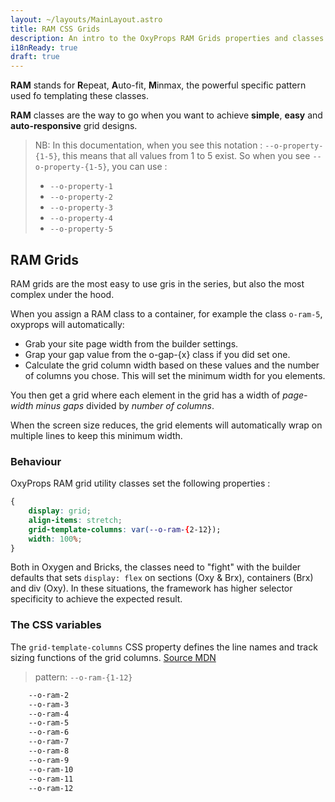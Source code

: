 ```yaml
---
layout: ~/layouts/MainLayout.astro
title: RAM CSS Grids
description: An intro to the OxyProps RAM Grids properties and classes syntax.
i18nReady: true
draft: true
---
```


**RAM** stands for **R**epeat, **A**uto-fit, **M**inmax, the powerful specific pattern used fo templating these classes.

**RAM** classes are the way to go when you want to achieve **simple**, **easy** and **auto-responsive** grid designs.

> NB: In this documentation, when you see this notation : `--o-property-{1-5}`, this means that all values from 1 to 5 exist. So when you see `--o-property-{1-5}`, you can use :
> - `--o-property-1`
> - `--o-property-2`
> - `--o-property-3`
> - `--o-property-4`
> - `--o-property-5`

## RAM Grids

RAM grids are the most easy to use gris in the series, but also the most complex under the hood.

When you assign a RAM class to a container, for example the class `o-ram-5`, oxyprops will automatically:
- Grab your site page width from the builder settings.
- Grap your gap value from the o-gap-{x} class if you did set one.
- Calculate the grid column width based on these values and the number of columns you chose. This will set the minimum width for you elements.

You then get a grid where each element in the grid has a width of *page-width minus gaps* divided by *number of columns*.

When the screen size reduces, the grid elements will automatically wrap on multiple lines to keep this minimum width.

### Behaviour

OxyProps RAM grid utility classes set the following properties :

```css
{
    display: grid;
    align-items: stretch;
    grid-template-columns: var(--o-ram-{2-12});
    width: 100%;
}
```

Both in Oxygen and Bricks, the classes need to "fight" with the builder defaults that sets `display: flex` on sections (Oxy & Brx), containers (Brx) and div (Oxy). In these situations, the framework has higher selector specificity to achieve the expected result.

### The CSS variables

The `grid-template-columns` CSS property defines the line names and track sizing functions of the grid columns. [Source MDN](https://developer.mozilla.org/en-US/docs/Web/CSS/grid-template-columns)

> pattern: `--o-ram-{1-12}`

```css
    --o-ram-2
    --o-ram-3
    --o-ram-4
    --o-ram-5
    --o-ram-6
    --o-ram-7
    --o-ram-8
    --o-ram-9
    --o-ram-10
    --o-ram-11
    --o-ram-12
```
